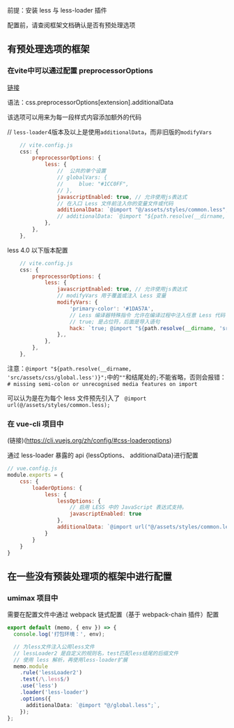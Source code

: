 
前提：安装 less 与 less-loader 插件

配置前，请查阅框架文档确认是否有预处理选项

## 有预处理选项的框架

### 在vite中可以通过配置 preprocessorOptions

[链接](https://cn.vite.dev/config/shared-options.html#css-preprocessoroptions-extension-additionaldata)

语法：css.preprocessorOptions[extension].additionalData

该选项可以用来为每一段样式内容添加额外的代码


// `less-loader`4版本及以上是使用`additionalData`，而非旧版的`modifyVars`

```js
    // vite.config.js
    css: {
        preprocessorOptions: {
            less: {
                //  公共的单个设置
                // globalVars: {
                //     blue: "#1CC0FF",
                // },
                javascriptEnabled: true, // 允许使用js表达式
                // 在入口 Less 文件前注入你的变量文件或代码
                additionalData: `@import "@/assets/styles/common.less";`, // 有./src路径转写
                // additionalData: `@import "${path.resolve(__dirname, 'src/assets/styles/common.less')}";`,  // 有无./src路径转写都生效
            },
        },
    },
```

less 4.0 以下版本配置
```js
    // vite.config.js
    css: {
        preprocessorOptions: {
            less: {
                javascriptEnabled: true, // 允许使用js表达式
                // modifyVars 用于覆盖或注入 Less 变量
                modifyVars: {
                    'primary-color': '#1DA57A',
                    // Less 编译器特殊指令 允许在编译过程中注入任意 Less 代码
                    // true; 是占位符，后面是导入语句
                    hack: `true; @import "${path.resolve(__dirname, 'src/assets/styles/common.less')}";`,
                },,
            },
        },
    },
```

注意：`@import "${path.resolve(__dirname, 'src/assets/css/global.less')}";`中的`""`和结尾处的`;`不能省略，否则会报错：`# missing semi-colon or unrecognised media features on import`

可以认为是在为每个 less 文件预先引入了 
<code>
@import url(@/assets/styles/common.less);
</code>

### 在 vue-cli 项目中

(链接)(https://cli.vuejs.org/zh/config/#css-loaderoptions)

通过 less-loader 暴露的 api {lessOptions、 additionalData}进行配置

```js
// vue.config.js 
module.exports = {
    css: {
		loaderOptions: {
			less: {
				lessOptions: {
					// 启用 LESS 中的 JavaScript 表达式支持。
					javascriptEnabled: true
				},
				additionalData: `@import url("@/assets/styles/common.less");`
			}
		}
	}
}
```

## 在一些没有预装处理项的框架中进行配置

###  umimax 项目中

需要在配置文件中通过 webpack 链式配置（基于 webpack-chain 插件）配置

```ts
export default (memo, { env }) => {
  console.log('打包环境：', env);

  // 为less文件注入公用less文件
  // lessLoader2 是自定义的规则名，test匹配less结尾的后缀文件
  // 使用 less 解析，再使用less-loader扩展
  memo.module
    .rule('lessLoader2')
    .test(/\.less$/)
    .use('less')
    .loader('less-loader')
    .options({
      additionalData: `@import "@/global.less";`,
    });
};
```

